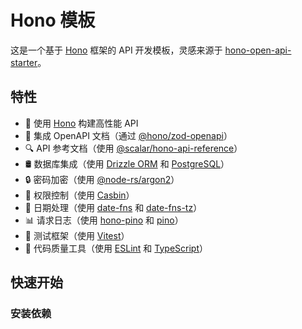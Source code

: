# Hono 模板

这是一个基于 [Hono](https://hono.dev/) 框架的 API 开发模板，灵感来源于 [hono-open-api-starter](https://github.com/w3cj/hono-open-api-starter)。

## 特性

- 🚀 使用 [Hono](https://hono.dev/) 构建高性能 API
- 📝 集成 OpenAPI 文档（通过 [@hono/zod-openapi](https://github.com/honojs/middleware/tree/main/packages/zod-openapi)）
- 🔍 API 参考文档（使用 [@scalar/hono-api-reference](https://github.com/scalar/scalar/tree/main/packages/hono-api-reference)）
- 🛢️ 数据库集成（使用 [Drizzle ORM](https://orm.drizzle.team/) 和 [PostgreSQL](https://www.postgresql.org/)）
- 🔒 密码加密（使用 [@node-rs/argon2](https://github.com/napi-rs/node-rs/tree/main/packages/argon2)）
- 🔐 权限控制（使用 [Casbin](https://casbin.org/)）
- 📅 日期处理（使用 [date-fns](https://date-fns.org/) 和 [date-fns-tz](https://github.com/marnusw/date-fns-tz)）
- 📊 请求日志（使用 [hono-pino](https://github.com/honojs/middleware/tree/main/packages/pino) 和 [pino](https://getpino.io/)）
- 🧪 测试框架（使用 [Vitest](https://vitest.dev/)）
- 🔧 代码质量工具（使用 [ESLint](https://eslint.org/) 和 [TypeScript](https://www.typescriptlang.org/)）

## 快速开始

### 安装依赖
